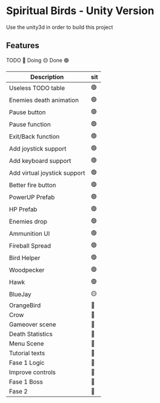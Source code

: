 # Spiritual Birds - Unity Version

Use the unity3d in order to build this project

## Features

TODO 🔴
Doing 🟡
Done 🟢

| Description | sit |
| -- | -- |
| Useless TODO table | 🟢 |
| Enemies death animation | 🟢 |
| Pause button | 🟢 |
| Pause function | 🟢 |
| Exit/Back function | 🟢 |
| Add joystick support | 🟢 |
| Add keyboard support | 🟢 |
| Add virtual joystick support | 🟢 |
| Better fire button | 🟢 |
| PowerUP Prefab | 🟢 |
| HP Prefab | 🟢 |
| Enemies drop | 🟢 |
| Ammunition UI | 🟢 |
| Fireball Spread | 🟢 |
| Bird Helper | 🟢 |
| Woodpecker | 🟢 |
| Hawk | 🟢 |
| BlueJay | 🟡 |
| OrangeBird | 🔴 |
| Crow | 🔴 |
| Gameover scene | 🔴 |
| Death Statistics | 🔴 |
| Menu Scene | 🔴 |
| Tutorial texts | 🔴 |
| Fase 1 Logic | 🔴 |
| Improve controls | 🔴 |
| Fase 1 Boss | 🔴 |
| Fase 2 | 🔴 |
